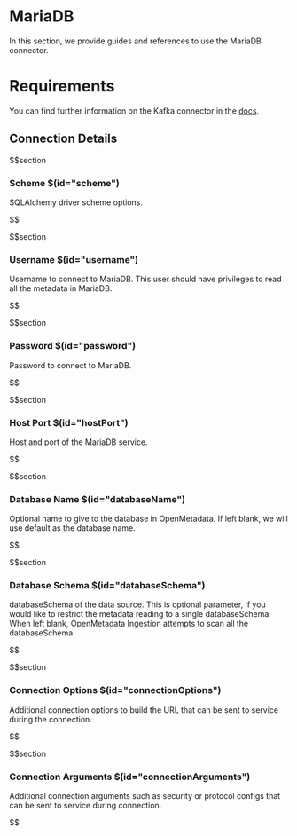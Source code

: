 # MariaDB

In this section, we provide guides and references to use the MariaDB connector.

# Requirements
<!-- to be updated -->
You can find further information on the Kafka connector in the [docs](https://docs.open-metadata.org/connectors/database/mariadb).

## Connection Details

$$section
### Scheme $(id="scheme")

SQLAlchemy driver scheme options.
<!-- scheme to be updated -->
$$

$$section
### Username $(id="username")

Username to connect to MariaDB. This user should have privileges to read all the metadata in MariaDB.
<!-- username to be updated -->
$$

$$section
### Password $(id="password")

Password to connect to MariaDB.
<!-- password to be updated -->
$$

$$section
### Host Port $(id="hostPort")

Host and port of the MariaDB service.
<!-- hostPort to be updated -->
$$

$$section
### Database Name $(id="databaseName")

Optional name to give to the database in OpenMetadata. If left blank, we will use default as the database name.
<!-- databaseName to be updated -->
$$

$$section
### Database Schema $(id="databaseSchema")

databaseSchema of the data source. This is optional parameter, if you would like to restrict the metadata reading to a single databaseSchema. When left blank, OpenMetadata Ingestion attempts to scan all the databaseSchema.
<!-- databaseSchema to be updated -->
$$

$$section
### Connection Options $(id="connectionOptions")

Additional connection options to build the URL that can be sent to service during the connection.
<!-- connectionOptions to be updated -->
$$

$$section
### Connection Arguments $(id="connectionArguments")

Additional connection arguments such as security or protocol configs that can be sent to service during connection.
<!-- connectionArguments to be updated -->
$$
